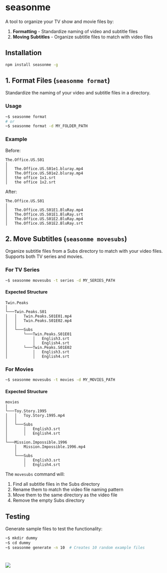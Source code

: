 # seasonme

A tool to organize your TV show and movie files by:
1. **Formatting** - Standardize naming of video and subtitle files
2. **Moving Subtitles** - Organize subtitle files to match with video files

## Installation
```sh
npm install seasonme -g
```

## 1. Format Files (`seasonme format`)
Standardize the naming of your video and subtitle files in a directory.

### Usage
```sh
~$ seasonme format
# or
~$ seasonme format -d MY_FOLDER_PATH
```

### Example
Before:
```
The.Office.US.S01
│
│   The.Office.US.S01e1.bluray.mp4
│   The.Office.US.S01e2.bluray.mp4
│   the office 1x1.srt
│   the office 1x2.srt
```

After:
```
The.Office.US.S01
│
│   The.Office.US.S01E1.BluRay.mp4
│   The.Office.US.S01E1.BluRay.srt
│   The.Office.US.S01E2.BluRay.mp4
│   The.Office.US.S01E2.BluRay.srt
```

## 2. Move Subtitles (`seasonme movesubs`)
Organize subtitle files from a Subs directory to match with your video files. Supports both TV series and movies.

### For TV Series
```sh
~$ seasonme movesubs -t series -d MY_SERIES_PATH
```

#### Expected Structure
```
Twin.Peaks
│
└───Twin.Peaks.S01
│   │   Twin.Peaks.S01E01.mp4
│   │   Twin.Peaks.S01E02.mp4
│   │
│   └───Subs
│       └───Twin.Peaks.S01E01
│           │   English3.srt
│           │   English4.srt
│       └───Twin.Peaks.S01E02
│           │   English3.srt
│           │   English4.srt
```

### For Movies
```sh
~$ seasonme movesubs -t movies -d MY_MOVIES_PATH
```

#### Expected Structure
```
movies
│
└───Toy.Story.1995
│   │   Toy.Story.1995.mp4
│   │
│   └───Subs
│       │   English3.srt
│       │   English4.srt
│
└───Mission.Impossible.1996
    │   Mission.Impossible.1996.mp4
    │
    └───Subs
        │   English3.srt
        │   English4.srt
```

The `movesubs` command will:
1. Find all subtitle files in the Subs directory
2. Rename them to match the video file naming pattern
3. Move them to the same directory as the video file
4. Remove the empty Subs directory

## Testing
Generate sample files to test the functionality:
```sh
~$ mkdir dummy
~$ cd dummy
~$ seasonme generate -n 10  # Creates 10 random example files
```

# <img src="https://github.com/edwardfxiao/seasonme/blob/master/public/index.gif" />
